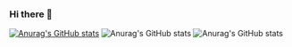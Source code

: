 ### Hi there 👋

<!--
**VaishnavyVS/VaishnavyVS** is a ✨ _special_ ✨ repository because its `README.md` (this file) appears on your GitHub profile.

Here are some ideas to get you started:

- 🔭 I’m currently working on ...
- 🌱 I’m currently learning ...
- 👯 I’m looking to collaborate on ...
- 🤔 I’m looking for help with ...
- 💬 Ask me about ...
- 📫 How to reach me: ...
- 😄 Pronouns: ...
- ⚡ Fun fact: ...
-->
[![Anurag's GitHub stats](https://github-readme-stats.vercel.app/api?username=VaishnavyVS)](https://github.com/anuraghazra/github-readme-stats)
![Anurag's GitHub stats](https://github-readme-stats.vercel.app/api?username=VaishnavyVS&count_private=true)
![Anurag's GitHub stats](https://github-readme-stats.vercel.app/api?username=VaishnavyVS&show_icons=true&theme=radical)

